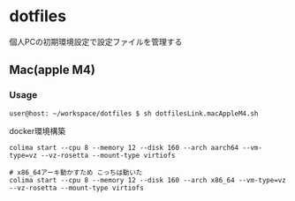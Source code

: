 # dotfiles

個人PCの初期環境設定で設定ファイルを管理する

## Mac(apple M4)

### Usage

```ShellSession
user@host: ~/workspace/dotfiles $ sh dotfilesLink.macAppleM4.sh
```


docker環境構築
```
colima start --cpu 8 --memory 12 --disk 160 --arch aarch64 --vm-type=vz --vz-rosetta --mount-type virtiofs

# x86_64アーキ動かすため こっちは動いた
colima start --cpu 8 --memory 12 --disk 160 --arch x86_64 --vm-type=vz --vz-rosetta --mount-type virtiofs
```
